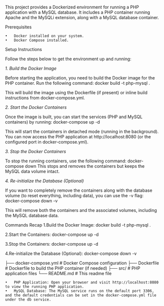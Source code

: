 This project provides a Dockerized environment for running a PHP application with a MySQL database. It includes a PHP container running Apache and the MySQLi extension, along with a MySQL database container.

Prerequisites

	•	Docker installed on your system.
	•	Docker Compose installed.

Setup Instructions

Follow the steps below to get the environment up and running:

*1. Build the Docker Image*

Before starting the application, you need to build the Docker image for the PHP container. Run the following command:
docker build -t php-mysql .

This will build the image using the Dockerfile (if present) or inline build instructions from docker-compose.yml.

*2. Start the Docker Containers*

Once the image is built, you can start the services (PHP and MySQL containers) by running:
docker-compose up -d

This will start the containers in detached mode (running in the background). You can now access the PHP application at http://localhost:8080 (or the configured port in docker-compose.yml).

*3. Stop the Docker Containers*

To stop the running containers, use the following command:
docker-compose down
This stops and removes the containers but keeps the MySQL data volume intact.

*4. Re-initialize the Database (Optional)*

If you want to completely remove the containers along with the database volume (to reset everything, including data), you can use the -v flag:
docker-compose down -v

This will remove both the containers and the associated volumes, including the MySQL database data.

Commands Recap
1.Build the Docker Image:
  docker build -t php-mysql .
  
2.Start the Containers:
  docker-compose up -d
  
3.Stop the Containers:
  docker-compose up -d
  
4.Re-initialize the Database (Optional):
  docker-compose down -v

    
├── docker-compose.yml      # Docker Compose configuration
├── Dockerfile              # Dockerfile to build the PHP container (if needed)
├── src/                    # PHP application files
└── README.md               # This readme file

	•	PHP Application: Open your browser and visit http://localhost:8080 to view the running PHP application.
	•	MySQL Database: The MySQL service runs on the default port 3306, and the default credentials can be set in the docker-compose.yml file under the db service.

